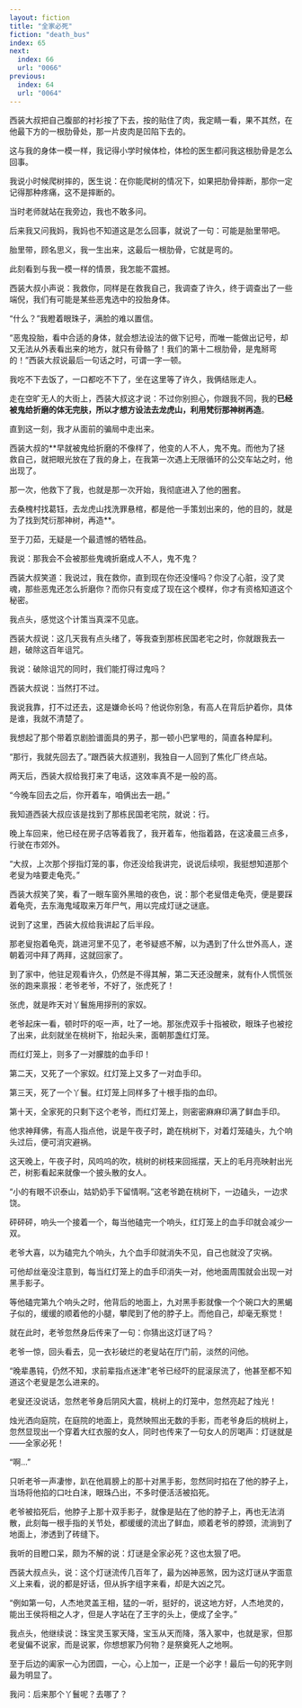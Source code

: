```yaml
---
layout: fiction
title: "全家必死"
fiction: "death_bus"
index: 65
next:
  index: 66
  url: "0066"
previous:
  index: 64
  url: "0064"
---
```

西装大叔把自己腹部的衬衫按了下去，按的贴住了肉，我定睛一看，果不其然，在他最下方的一根肋骨处，那一片皮肉是凹陷下去的。

这与我的身体一模一样，我记得小学时候体检，体检的医生都问我这根肋骨是怎么回事。

我说小时候爬树摔的，医生说：在你能爬树的情况下，如果把肋骨摔断，那你一定记得那种疼痛，这不是摔断的。

当时老师就站在我旁边，我也不敢多问。

后来我又问我妈，我妈也不知道这是怎么回事，就说了一句：可能是胎里带吧。

胎里带，顾名思义，我一生出来，这最后一根肋骨，它就是弯的。

此刻看到与我一模一样的情景，我怎能不震撼。

西装大叔小声说：我救你，同样是在救我自己，我调查了许久，终于调查出了一些端倪，我们有可能是某些恶鬼选中的投胎身体。

“什么？”我瞪着眼珠子，满脸的难以置信。

“恶鬼投胎，看中合适的身体，就会想法设法的做下记号，而唯一能做出记号，却又无法从外表看出来的地方，就只有骨骼了！我们的第十二根肋骨，是鬼掰弯的！”西装大叔说最后一句话之时，可谓一字一顿。

我吃不下去饭了，一口都吃不下了，坐在这里等了许久，我俩结账走人。

走在空旷无人的大街上，西装大叔这才说：不过你别担心，你跟我不同，我的**已经被鬼给折磨的体无完肤，所以才想方设法去龙虎山，利用梵衍那神树再造**。

直到这一刻，我才从面前的骗局中走出来。

西装大叔的**早就被鬼给折磨的不像样了，他变的人不人，鬼不鬼。而他为了拯救自己，就把眼光放在了我的身上，在我第一次遇上无限循环的公交车站之时，他出现了。

那一次，他救下了我，也就是那一次开始，我彻底进入了他的圈套。

去桑槐村找葛钰，去龙虎山找洗罪悬棺，都是他一手策划出来的，他的目的，就是为了找到梵衍那神树，再造**。

至于刀茹，无疑是一个最遗憾的牺牲品。

我说：那我会不会被那些鬼魂折磨成人不人，鬼不鬼？

西装大叔笑道：我说过，我在救你，直到现在你还没懂吗？你没了心脏，没了灵魂，那些恶鬼还怎么折磨你？而你只有变成了现在这个模样，你才有资格知道这个秘密。

我点头，感觉这个计策当真深不见底。

西装大叔说：这几天我有点头绪了，等我查到那栋民国老宅之时，你就跟我去一趟，破除这百年诅咒。

我说：破除诅咒的同时，我们能打得过鬼吗？

西装大叔说：当然打不过。

我说我靠，打不过还去，这是嫌命长吗？他说你别急，有高人在背后护着你，具体是谁，我就不清楚了。

我想起了那个带着京剧脸谱面具的男子，那一顿小巴掌甩的，简直各种犀利。

“那行，我就先回去了。”跟西装大叔道别，我独自一人回到了焦化厂终点站。

两天后，西装大叔给我打来了电话，这效率真不是一般的高。

“今晚车回去之后，你开着车，咱俩出去一趟。”

我知道西装大叔应该是找到了那栋民国老宅院，就说：行。

晚上车回来，他已经在房子店等着我了，我开着车，他指着路，在这凌晨三点多，行驶在市郊外。

“大叔，上次那个拶指灯笼的事，你还没给我讲完，说说后续呗，我挺想知道那个老叟为啥要走龟壳。”

西装大叔笑了笑，看了一眼车窗外黑暗的夜色，说：那个老叟借走龟壳，便是要踩着龟壳，去东海鬼域取来万年尸气，用以完成灯谜之谜底。

说到了这里，西装大叔给我讲起了后半段。

那老叟抱着龟壳，跳进河里不见了，老爷疑惑不解，以为遇到了什么世外高人，遂朝着河中拜了两拜，这就回家了。

到了家中，他驻足观看许久，仍然是不得其解，第二天还没醒来，就有仆人慌慌张张的跑来禀报：老爷老爷，不好了，张虎死了！

张虎，就是昨天对丫鬟施用拶刑的家奴。

老爷起床一看，顿时吓的呕一声，吐了一地。那张虎双手十指被砍，眼珠子也被挖了出来，此刻就坐在桃树下，抬起头来，面朝那盏红灯笼。

而红灯笼上，则多了一对朦胧的血手印！

第二天，又死了一个家奴。红灯笼上又多了一对血手印。

第三天，死了一个丫鬟。红灯笼上同样多了十根手指的血印。

第十天，全家死的只剩下这个老爷，而红灯笼上，则密密麻麻印满了鲜血手印。

他求神拜佛，有高人指点他，说是午夜子时，跪在桃树下，对着灯笼磕头，九个响头过后，便可消灾避祸。

这天晚上，午夜子时，风呜呜的吹，桃树的树枝来回摇摆，天上的毛月亮映射出光芒，树影看起来就像一个披头散的女人。

“小的有眼不识泰山，姑奶奶手下留情啊。”这老爷跪在桃树下，一边磕头，一边求饶。

砰砰砰，响头一个接着一个，每当他磕完一个响头，红灯笼上的血手印就会减少一双。

老爷大喜，以为磕完九个响头，九个血手印就消失不见，自己也就没了灾祸。

可他却丝毫没注意到，每当红灯笼上的血手印消失一对，他地面周围就会出现一对黑手影子。

等他磕完第九个响头之时，他背后的地面上，九对黑手影就像一个个碗口大的黑蝎子似的，缓缓的顺着他的小腿，攀爬到了他的脖子上。而他自己，却毫无察觉！

就在此时，老爷忽然身后传来了一句：你猜出这灯谜了吗？

老爷一惊，回头看去，见一衣衫破烂的老叟站在厅门前，淡然的问他。

“晚辈愚钝，仍然不知，求前辈指点迷津”老爷已经吓的屁滚尿流了，他甚至都不知道这个老叟是怎么进来的。

老叟还没说话，忽然老爷身后阴风大震，桃树上的灯笼中，忽然亮起了烛光！

烛光洒向庭院，在庭院的地面上，竟然映照出无数的手影，而老爷身后的桃树上，忽然显现出一个穿着大红衣服的女人，同时也传来了一句女人的厉喝声：灯谜就是――全家必死！

“啊...”

只听老爷一声凄惨，趴在他肩膀上的那十对黑手影，忽然同时掐在了他的脖子上，当场将他掐的口吐白沫，眼珠凸出，不多时便活活被掐死。

老爷被掐死后，他脖子上那十双手影子，就像是贴在了他的脖子上，再也无法消散，此刻每一根手指的关节处，都缓缓的流出了鲜血，顺着老爷的脖颈，流淌到了地面上，渗透到了砖缝下。

我听的目瞪口呆，颇为不解的说：灯谜是全家必死？这也太狠了吧。

西装大叔点头，说：这个灯谜流传几百年了，最为凶神恶煞，因为这灯谜从字面意义上来看，说的都是好话，但从拆字组字来看，却是大凶之咒。

“例如第一句，人杰地灵盖王相，猛的一听，挺好的，说这地方好，人杰地灵的，能出王侯将相之人才，但是人字站在了王字的头上，便成了全字。”

我点头，他继续说：珠宝灵玉冢天降，宝玉从天而降，落入冢中，也就是家，但那老叟偏不说家，而是说冢，你想想冢乃何物？是祭奠死人之地啊。

至于后边的阖家一心为团圆，一心，心上加一，正是一个必字！最后一句的死字则最为明显了。

我问：后来那个丫鬟呢？去哪了？